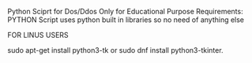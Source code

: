 Python Sciprt for Dos/Ddos 
Only for Educational Purpose 
Requirements:
PYTHON
Script uses python built in libraries so no need of anything else


FOR LINUS USERS


sudo apt-get install python3-tk or sudo dnf install python3-tkinter.
